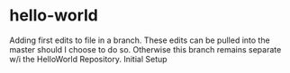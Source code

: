 # hello-world
Adding first edits to file in a branch. These edits can be pulled into the master should I choose to do so. Otherwise this branch remains separate w/i the HelloWorld Repository. 
Initial Setup

